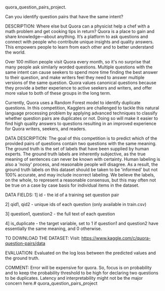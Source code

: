 quora_question_pairs_project.

Can you identify question pairs that have the same intent?

DESCRIPTION:
Where else but Quora can a physicist help a chef with a math problem and get cooking tips in return? Quora is a place to gain and share knowledge—about anything. It’s a platform to ask questions and connect with people who contribute unique insights and quality answers. This empowers people to learn from each other and to better understand the world.

Over 100 million people visit Quora every month, so it's no surprise that many people ask similarly worded questions. Multiple questions with the same intent can cause seekers to spend more time finding the best answer to their question, and make writers feel they need to answer multiple versions of the same question. Quora values canonical questions because they provide a better experience to active seekers and writers, and offer more value to both of these groups in the long term.

Currently, Quora uses a Random Forest model to identify duplicate questions. In this competition, Kagglers are challenged to tackle this natural language processing problem by applying advanced techniques to classify whether question pairs are duplicates or not. Doing so will make it easier to find high quality answers to questions resulting in an improved experience for Quora writers, seekers, and readers.

DATA DESCRIPTION:
The goal of this competition is to predict which of the provided pairs of questions contain two questions with the same meaning. The ground truth is the set of labels that have been supplied by human experts. The ground truth labels are inherently subjective, as the true meaning of sentences can never be known with certainty. Human labeling is also a 'noisy' process, and reasonable people will disagree. As a result, the ground truth labels on this dataset should be taken to be 'informed' but not 100% accurate, and may include incorrect labeling. We believe the labels, on the whole, to represent a reasonable consensus, but this may often not be true on a case by case basis for individual items in the dataset.

DATA FIELDS:
1] id - the id of a training set question pair

2] qid1, qid2 - unique ids of each question (only available in train.csv)

3] question1, question2 - the full text of each question

4] is_duplicate - the target variable, set to 1 if question1 and question2 have essentially the same meaning, and 0 otherwise.

TO DOWNLOAD THE DATASET:
Visit: https://www.kaggle.com/c/quora-question-pairs/data

EVALUATION:
Evaluated on the log loss between the predicted values and the ground truth.

COMMENT:
Error will be expensive for quora. So, focus is on probability and to keep the probability threshold to be high for declaring two questions to be duplicates. Latency and interpretability might not be the major concern here.# quora_question_pairs_project
